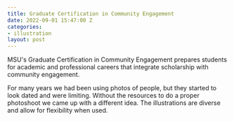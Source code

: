 ```yaml
---
title: Graduate Certification in Community Engagement
date: 2022-09-01 15:47:00 Z
categories:
- illustration
layout: post
---
```


MSU's Graduate Certification in Community Engagement prepares students for academic and professional careers that integrate scholarship with community engagement.

For many years we had been using photos of people, but they started to look dated and were limiting. Without the resources to do a proper photoshoot we came up with a different idea. The illustrations are diverse and allow for flexibility when used.